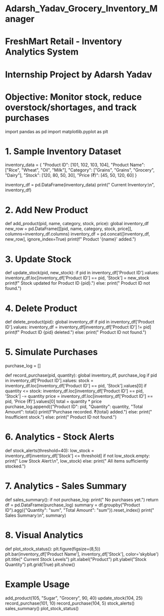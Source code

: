 # Adarsh_Yadav_Grocery_Inventory_Manager
# FreshMart Retail - Inventory Analytics System
# Internship Project by Adarsh Yadav
# Objective: Monitor stock, reduce overstock/shortages, and track purchases

import pandas as pd
import matplotlib.pyplot as plt

# 1. Sample Inventory Dataset
inventory_data = {
    "Product ID": [101, 102, 103, 104],
    "Product Name": ["Rice", "Wheat", "Oil", "Milk"],
    "Category": ["Grains", "Grains", "Grocery", "Dairy"],
    "Stock": [120, 80, 50, 30],
    "Price (₹)": [45, 50, 120, 60]
}

inventory_df = pd.DataFrame(inventory_data)
print(" Current Inventory:\n", inventory_df)

# 2. Add New Product
def add_product(pid, name, category, stock, price):
    global inventory_df
    new_row = pd.DataFrame([[pid, name, category, stock, price]],
                           columns=inventory_df.columns)
    inventory_df = pd.concat([inventory_df, new_row], ignore_index=True)
    print(f" Product '{name}' added.")

# 3. Update Stock
def update_stock(pid, new_stock):
    if pid in inventory_df['Product ID'].values:
        inventory_df.loc[inventory_df['Product ID'] == pid, 'Stock'] = new_stock
        print(f" Stock updated for Product ID {pid}.")
    else:
        print(" Product ID not found.")

# 4. Delete Product
def delete_product(pid):
    global inventory_df
    if pid in inventory_df['Product ID'].values:
        inventory_df = inventory_df[inventory_df['Product ID'] != pid]
        print(f" Product ID {pid} deleted.")
    else:
        print(" Product ID not found.")

# 5. Simulate Purchases
purchase_log = []

def record_purchase(pid, quantity):
    global inventory_df, purchase_log
    if pid in inventory_df['Product ID'].values:
        stock = inventory_df.loc[inventory_df['Product ID'] == pid, 'Stock'].values[0]
        if quantity <= stock:
            inventory_df.loc[inventory_df['Product ID'] == pid, 'Stock'] -= quantity
            price = inventory_df.loc[inventory_df['Product ID'] == pid, 'Price (₹)'].values[0]
            total = quantity * price
            purchase_log.append({"Product ID": pid, "Quantity": quantity, "Total Amount": total})
            print(f"Purchase recorded. ₹{total} added.")
        else:
            print(" Insufficient stock.")
    else:
        print(" Product ID not found.")

# 6. Analytics - Stock Alerts
def stock_alerts(threshold=40):
    low_stock = inventory_df[inventory_df['Stock'] <= threshold]
    if not low_stock.empty:
        print(" Low Stock Alert:\n", low_stock)
    else:
        print(" All items sufficiently stocked.")

# 7. Analytics - Sales Summary
def sales_summary():
    if not purchase_log:
        print(" No purchases yet.")
        return
    df = pd.DataFrame(purchase_log)
    summary = df.groupby("Product ID").agg({"Quantity": "sum", "Total Amount": "sum"}).reset_index()
    print(" Sales Summary:\n", summary)

# 8. Visual Analytics
def plot_stock_status():
    plt.figure(figsize=(8,5))
    plt.bar(inventory_df['Product Name'], inventory_df['Stock'], color='skyblue')
    plt.title(" Current Stock Levels")
    plt.xlabel("Product")
    plt.ylabel("Stock Quantity")
    plt.grid(True)
    plt.show()

# Example Usage
add_product(105, "Sugar", "Grocery", 90, 40)
update_stock(104, 25)
record_purchase(101, 10)
record_purchase(104, 5)
stock_alerts()
sales_summary()
plot_stock_status()
